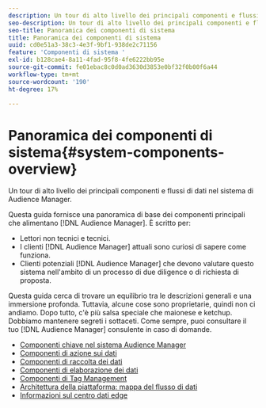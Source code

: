 ```yaml
---
description: Un tour di alto livello dei principali componenti e flussi di dati nel sistema di Audience Manager.
seo-description: Un tour di alto livello dei principali componenti e flussi di dati nel sistema di Audience Manager.
seo-title: Panoramica dei componenti di sistema
title: Panoramica dei componenti di sistema
uuid: cd0e51a3-38c3-4e3f-9bf1-938de2c71156
feature: 'Componenti di sistema '
exl-id: b128cae4-8a11-4fad-95f8-4fe6222bb95e
source-git-commit: fe01ebac8c0d0ad3630d3853e0bf32f0b00f6a44
workflow-type: tm+mt
source-wordcount: '190'
ht-degree: 17%

---
```


# Panoramica dei componenti di sistema{#system-components-overview}

Un tour di alto livello dei principali componenti e flussi di dati nel sistema di Audience Manager.

<!-- 

c_compintro.xml

 -->

Questa guida fornisce una panoramica di base dei componenti principali che alimentano [!DNL Audience Manager]. È scritto per:

* Lettori non tecnici e tecnici.
* I clienti [!DNL Audience Manager] attuali sono curiosi di sapere come funziona.
* Clienti potenziali [!DNL Audience Manager] che devono valutare questo sistema nell&#39;ambito di un processo di due diligence o di richiesta di proposta.

Questa guida cerca di trovare un equilibrio tra le descrizioni generali e una immersione profonda. Tuttavia, alcune cose sono proprietarie, quindi non ci andiamo. Dopo tutto, c&#39;è più salsa speciale che maionese e ketchup. Dobbiamo mantenere segreti i sottaceti. Come sempre, puoi consultare il tuo [!DNL Audience Manager] consulente in caso di domande.

* [Componenti chiave nel sistema Audience Manager](/help/using/reference/system-components/components-stack.md)
* [Componenti di azione sui dati](/help/using/reference/system-components/components-data-action.md)
* [Componenti di raccolta dei dati](/help/using/reference/system-components/components-data-collection.md)
* [Componenti di elaborazione dei dati](/help/using/reference/system-components/components-data-processing.md)
* [Componenti di Tag Management](/help/using/reference/system-components/components-tag-management.md)
* [Architettura della piattaforma: mappa del flusso di dati](/help/using/reference/system-components/components-platform-architecture.md)
* [Informazioni sul centro dati edge](/help/using/reference/system-components/components-edge.md)
